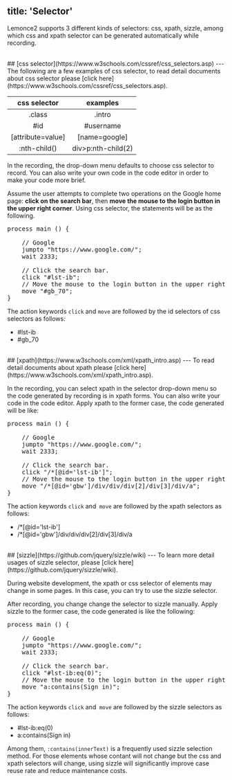 title: 'Selector'
---
Lemonce2 supports 3 different kinds of selectors: css, xpath, sizzle, among which css and xpath selector can be generated automatically while recording.

<br/>
## [css selector](https://www.w3schools.com/cssref/css_selectors.asp)
---
The following are a few examples of css selector, to read detail documents about css selector please [click here](https://www.w3schools.com/cssref/css_selectors.asp).

|css selector    |examples   |
|:--------------:|:---------:|
|.class|.intro|
|#id|#username|
|[attribute=value]|[name=google]|
|:nth-child()|div>p:nth-child(2)|

In the recording, the drop-down menu defaults to choose css selector to record. You can also write your own code in the code editor in order to make your code more brief.

Assume the user attempts to complete two operations on the Google home page: **click on the search bar**, then **move the mouse to the login button in the upper right corner**. Using css selector, the statements will be as the following. 
<pre class="sublemon">
process main () {

	// Google
	jumpto "https://www.google.com/";
	wait 2333;

	// Click the search bar.
	click "#lst-ib";
	// Move the mouse to the login button in the upper right corner.
	move "#gb_70";
}</pre>

The action keywords `click` and `move` are followed by the id selectors of css selectors as follows:
- #lst-ib
- #gb_70

<br/>
## [xpath](https://www.w3schools.com/xml/xpath_intro.asp)
---
To read detail documents about xpath please [click here](https://www.w3schools.com/xml/xpath_intro.asp).

In the recording, you can select xpath in the selector drop-down menu so the code generated by recording is in xpath forms. You can also write your code in the code editor. Apply xpath to the former case, the code generated will be like:

<pre class="sublemon">
process main () {

	// Google
	jumpto "https://www.google.com/";
	wait 2333;
	
	// Click the search bar.
	click "/*[@id='lst-ib']";
	// Move the mouse to the login button in the upper right corner.
	move "/*[@id='gbw']/div/div/div[2]/div[3]/div/a";
}</pre>

The action keywords `click` and` move` are followed by the xpath selectors as follows:
- /*[@id='lst-ib']
- /*[@id='gbw']/div/div/div[2]/div[3]/div/a

<br/>
## [sizzle](https://github.com/jquery/sizzle/wiki)
---
To learn more detail usages of sizzle selector, please [click here](https://github.com/jquery/sizzle/wiki).

During website development, the xpath or css selector of elements may change in some pages. In this case, you can try to use the sizzle selector.

After recording, you change change the selector to sizzle manually. Apply sizzle to the former case, the code generated is like the following:

<pre class="sublemon">
process main () {
    
	// Google
	jumpto "https://www.google.com/";
	wait 2333;

	// Click the search bar.
	click "#lst-ib:eq(0)";
	// Move the mouse to the login button in the upper right corner.
	move "a:contains(Sign in)";
}</pre>

The action keywords `click` and` move` are followed by the sizzle selectors as follows:
- #lst-ib:eq(0)
- a:contains(Sign in)

Among them,  `:contains(innerText)` is a frequently used sizzle selection method. For those elements whose contant will not change but the css and xpath selectors will change, using sizzle will significantly improve case reuse rate and reduce maintenance costs.